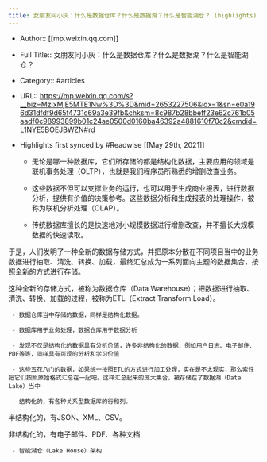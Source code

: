 ```yaml
---
title: 女朋友问小灰：什么是数据仓库？什么是数据湖？什么是智能湖仓？ (highlights)
---
```


- Author:: [[mp.weixin.qq.com]]

- Full Title:: 女朋友问小灰：什么是数据仓库？什么是数据湖？什么是智能湖仓？

- Category:: #articles

- URL:: https://mp.weixin.qq.com/s?__biz=MzIxMjE5MTE1Nw%3D%3D&mid=2653227506&idx=1&sn=e0a196d31dfdf9d65f4731c69a3e39fb&chksm=8c987b28bbeff23e62c761b05aadf0c98993899b01c24ae0500d0160ba46392a4881610f70c2&cmdid=L1NYE5BOEJBWZN#rd

- Highlights first synced by #Readwise [[May 29th, 2021]]
	 - 无论是哪一种数据库，它们所存储的都是结构化数据，主要应用的领域是联机事务处理（OLTP），也就是我们程序员所熟悉的增删改查业务。

	 - 这些数据不但可以支撑业务的运行，也可以用于生成商业报表，进行数据分析，提供有价值的决策参考。这些数据分析和生成报表的处理操作，被称为联机分析处理（OLAP）。

	 - 传统数据库擅长的是快速地对小规模数据进行增删改查，并不擅长大规模数据的快速读取。

于是，人们发明了一种全新的数据存储方式，并把原本分散在不同项目当中的业务数据进行抽取、清洗、转换、加载，最终汇总成为一系列面向主题的数据集合，按照全新的方式进行存储。

这种全新的存储方式，被称为数据仓库（Data Warehouse）；把数据进行抽取、清洗、转换、加载的过程，被称为ETL（Extract Transform Load）。

	 - 数据仓库当中存储的数据，同样是结构化数据。

	 - 数据库用于业务处理，数据仓库用于数据分析

	 - 发现不仅是结构化的数据具有分析价值，许多非结构化的数据，例如用户日志、电子邮件、PDF等等，同样具有可观的分析和学习价值

	 - 这些五花八门的数据，如果统一按照ETL的方式进行加工处理，实在是不太现实，那么索性把它们按照原始格式汇总在一起吧。这样汇总起来的庞大集合，被存储在了数据湖（Data Lake）当中

	 - 结构化的，有各种关系型数据库的行和列。

半结构化的，有JSON、XML、CSV。

非结构化的，有电子邮件、PDF、各种文档

	 - 智能湖仓（Lake House）架构
